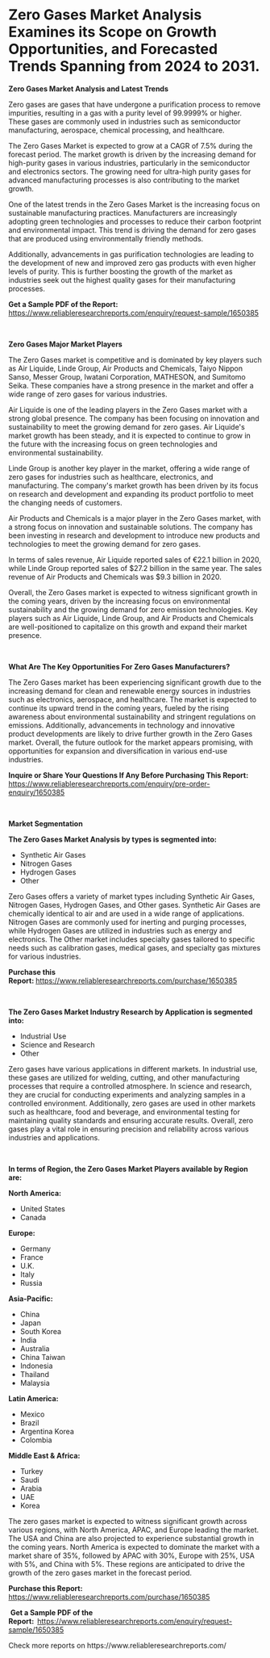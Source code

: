 <p><h1>Zero Gases Market Analysis Examines its Scope on Growth Opportunities, and Forecasted Trends Spanning from 2024 to 2031.</h1></p><p><strong>Zero Gases Market Analysis and Latest Trends</strong></p>
<p><p>Zero gases are gases that have undergone a purification process to remove impurities, resulting in a gas with a purity level of 99.9999% or higher. These gases are commonly used in industries such as semiconductor manufacturing, aerospace, chemical processing, and healthcare.</p><p>The Zero Gases Market is expected to grow at a CAGR of 7.5% during the forecast period. The market growth is driven by the increasing demand for high-purity gases in various industries, particularly in the semiconductor and electronics sectors. The growing need for ultra-high purity gases for advanced manufacturing processes is also contributing to the market growth.</p><p>One of the latest trends in the Zero Gases Market is the increasing focus on sustainable manufacturing practices. Manufacturers are increasingly adopting green technologies and processes to reduce their carbon footprint and environmental impact. This trend is driving the demand for zero gases that are produced using environmentally friendly methods.</p><p>Additionally, advancements in gas purification technologies are leading to the development of new and improved zero gas products with even higher levels of purity. This is further boosting the growth of the market as industries seek out the highest quality gases for their manufacturing processes.</p></p>
<p><strong>Get a Sample PDF of the Report:&nbsp;</strong> <a href="https://www.reliableresearchreports.com/enquiry/request-sample/1650385">https://www.reliableresearchreports.com/enquiry/request-sample/1650385</a></p>
<p>&nbsp;</p>
<p><strong>Zero Gases Major Market Players</strong></p>
<p><p>The Zero Gases market is competitive and is dominated by key players such as Air Liquide, Linde Group, Air Products and Chemicals, Taiyo Nippon Sanso, Messer Group, Iwatani Corporation, MATHESON, and Sumitomo Seika. These companies have a strong presence in the market and offer a wide range of zero gases for various industries.</p><p>Air Liquide is one of the leading players in the Zero Gases market with a strong global presence. The company has been focusing on innovation and sustainability to meet the growing demand for zero gases. Air Liquide's market growth has been steady, and it is expected to continue to grow in the future with the increasing focus on green technologies and environmental sustainability.</p><p>Linde Group is another key player in the market, offering a wide range of zero gases for industries such as healthcare, electronics, and manufacturing. The company's market growth has been driven by its focus on research and development and expanding its product portfolio to meet the changing needs of customers.</p><p>Air Products and Chemicals is a major player in the Zero Gases market, with a strong focus on innovation and sustainable solutions. The company has been investing in research and development to introduce new products and technologies to meet the growing demand for zero gases.</p><p>In terms of sales revenue, Air Liquide reported sales of €22.1 billion in 2020, while Linde Group reported sales of $27.2 billion in the same year. The sales revenue of Air Products and Chemicals was $9.3 billion in 2020.</p><p>Overall, the Zero Gases market is expected to witness significant growth in the coming years, driven by the increasing focus on environmental sustainability and the growing demand for zero emission technologies. Key players such as Air Liquide, Linde Group, and Air Products and Chemicals are well-positioned to capitalize on this growth and expand their market presence.</p></p>
<p>&nbsp;</p>
<p><strong>What Are The Key Opportunities For Zero Gases Manufacturers?</strong></p>
<p><p>The Zero Gases market has been experiencing significant growth due to the increasing demand for clean and renewable energy sources in industries such as electronics, aerospace, and healthcare. The market is expected to continue its upward trend in the coming years, fueled by the rising awareness about environmental sustainability and stringent regulations on emissions. Additionally, advancements in technology and innovative product developments are likely to drive further growth in the Zero Gases market. Overall, the future outlook for the market appears promising, with opportunities for expansion and diversification in various end-use industries.</p></p>
<p><strong>Inquire or Share Your Questions If Any Before Purchasing This Report:</strong> <a href="https://www.reliableresearchreports.com/enquiry/pre-order-enquiry/1650385">https://www.reliableresearchreports.com/enquiry/pre-order-enquiry/1650385</a></p>
<p>&nbsp;</p>
<p><strong>Market Segmentation</strong></p>
<p><strong>The Zero Gases Market Analysis by types is segmented into:</strong></p>
<p><ul><li>Synthetic Air Gases</li><li>Nitrogen Gases</li><li>Hydrogen Gases</li><li>Other</li></ul></p>
<p><p>Zero Gases offers a variety of market types including Synthetic Air Gases, Nitrogen Gases, Hydrogen Gases, and Other gases. Synthetic Air Gases are chemically identical to air and are used in a wide range of applications. Nitrogen Gases are commonly used for inerting and purging processes, while Hydrogen Gases are utilized in industries such as energy and electronics. The Other market includes specialty gases tailored to specific needs such as calibration gases, medical gases, and specialty gas mixtures for various industries.</p></p>
<p><strong>Purchase this Report:&nbsp;</strong><a href="https://www.reliableresearchreports.com/purchase/1650385">https://www.reliableresearchreports.com/purchase/1650385</a></p>
<p>&nbsp;</p>
<p><strong>The Zero Gases Market Industry Research by Application is segmented into:</strong></p>
<p><ul><li>Industrial Use</li><li>Science and Research</li><li>Other</li></ul></p>
<p><p>Zero gases have various applications in different markets. In industrial use, these gases are utilized for welding, cutting, and other manufacturing processes that require a controlled atmosphere. In science and research, they are crucial for conducting experiments and analyzing samples in a controlled environment. Additionally, zero gases are used in other markets such as healthcare, food and beverage, and environmental testing for maintaining quality standards and ensuring accurate results. Overall, zero gases play a vital role in ensuring precision and reliability across various industries and applications.</p></p>
<p>&nbsp;</p>
<p><strong>In terms of Region, the Zero Gases Market Players available by Region are:</strong></p>
<p>
    <p> <strong> North America: </strong>
        <ul>
            <li>United States</li>
            <li>Canada</li>
        </ul>
        </p> 
    <p> <strong> Europe: </strong>
        <ul>
            <li>Germany</li>
            <li>France</li>
            <li>U.K.</li>
            <li>Italy</li>
            <li>Russia</li>
        </ul>
        </p> 
    <p> <strong> Asia-Pacific: </strong>
        <ul>
            <li>China</li>
            <li>Japan</li>
            <li>South Korea</li>
            <li>India</li>
            <li>Australia</li>
            <li>China Taiwan</li>
            <li>Indonesia</li>
            <li>Thailand</li>
            <li>Malaysia</li>
        </ul>
        </p> 
    <p> <strong> Latin America: </strong>
        <ul>
            <li>Mexico</li>
            <li>Brazil</li>
            <li>Argentina Korea</li>
            <li>Colombia</li>
        </ul>
        </p> 
    <p> <strong> Middle East & Africa: </strong>
        <ul>
            <li>Turkey</li>
            <li>Saudi</li>
            <li>Arabia</li>
            <li>UAE</li>
            <li>Korea</li>
        </ul>
    </p>
    </p>
<p><p>The zero gases market is expected to witness significant growth across various regions, with North America, APAC, and Europe leading the market. The USA and China are also projected to experience substantial growth in the coming years. North America is expected to dominate the market with a market share of 35%, followed by APAC with 30%, Europe with 25%, USA with 5%, and China with 5%. These regions are anticipated to drive the growth of the zero gases market in the forecast period.</p></p>
<p><strong>Purchase this Report: </strong><a href="https://www.reliableresearchreports.com/purchase/1650385">https://www.reliableresearchreports.com/purchase/1650385</a></p>
<p>&nbsp;<strong>Get a Sample PDF of the Report:&nbsp;&nbsp;</strong><a href="https://www.reliableresearchreports.com/enquiry/request-sample/1650385">https://www.reliableresearchreports.com/enquiry/request-sample/1650385</a></p>
<p><strong></strong></p>
<p>Check more reports on https://www.reliableresearchreports.com/</p>